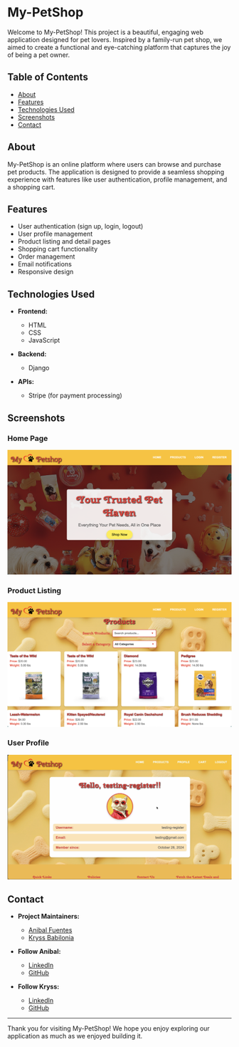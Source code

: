 # My-PetShop

Welcome to My-PetShop! This project is a beautiful, engaging web application designed for pet lovers. Inspired by a family-run pet shop, we aimed to create a functional and eye-catching platform that captures the joy of being a pet owner.

## Table of Contents

- [About](#about)
- [Features](#features)
- [Technologies Used](#technologies-used)
- [Screenshots](#screenshots)
- [Contact](#contact)

## About

My-PetShop is an online platform where users can browse and purchase pet products. The application is designed to provide a seamless shopping experience with features like user authentication, profile management, and a shopping cart.

## Features

- User authentication (sign up, login, logout)
- User profile management
- Product listing and detail pages
- Shopping cart functionality
- Order management
- Email notifications
- Responsive design

## Technologies Used

- **Frontend:**
  - HTML
  - CSS
  - JavaScript

- **Backend:**
  - Django

- **APIs:**
  - Stripe (for payment processing)

## Screenshots

### Home Page
![Home Page](myapp/static/images/screenshots/home_page.png)

### Product Listing
![Product Listing](myapp/static/images/screenshots/product_listing.png)

### User Profile
![User Profile](myapp/static/images/screenshots/user_profile.png)

## Contact

- **Project Maintainers:**
  - [Anibal Fuentes](https://github.com/anibalfuentesrod)
  - [Kryss Babilonia](https://github.com/kryssbm99)

- **Follow Anibal:**
  - [LinkedIn](https://www.linkedin.com/in/anibal-fuentes-b75443315/)
  - [GitHub](https://github.com/anibalfuentesrod)

- **Follow Kryss:**
  - [LinkedIn](https://www.linkedin.com/in/kryssbm99/)
  - [GitHub](https://github.com/kryssbm99)


---

Thank you for visiting My-PetShop! We hope you enjoy exploring our application as much as we enjoyed building it.